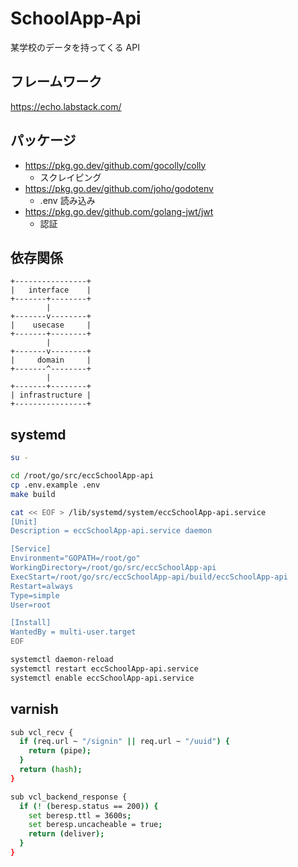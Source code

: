 # SchoolApp-Api

某学校のデータを持ってくる API

## フレームワーク

https://echo.labstack.com/

## パッケージ

- https://pkg.go.dev/github.com/gocolly/colly
  - スクレイピング
- https://pkg.go.dev/github.com/joho/godotenv
  - .env 読み込み
- https://pkg.go.dev/github.com/golang-jwt/jwt
  - 認証

## 依存関係

```
+----------------+
|   interface    |
+-------+--------+
        |
+-------v--------+
|    usecase     |
+-------+--------+
        |
+-------v--------+
|     domain     |
+-------^--------+
        |
+-------+--------+
| infrastructure |
+----------------+
```

## systemd

```sh
su -

cd /root/go/src/eccSchoolApp-api
cp .env.example .env
make build

cat << EOF > /lib/systemd/system/eccSchoolApp-api.service
[Unit]
Description = eccSchoolApp-api.service daemon

[Service]
Environment="GOPATH=/root/go"
WorkingDirectory=/root/go/src/eccSchoolApp-api
ExecStart=/root/go/src/eccSchoolApp-api/build/eccSchoolApp-api
Restart=always
Type=simple
User=root

[Install]
WantedBy = multi-user.target
EOF

systemctl daemon-reload
systemctl restart eccSchoolApp-api.service
systemctl enable eccSchoolApp-api.service
```

## varnish

```sh
sub vcl_recv {
  if (req.url ~ "/signin" || req.url ~ "/uuid") {
    return (pipe);
  }
  return (hash);
}

sub vcl_backend_response {
  if (! (beresp.status == 200)) {
    set beresp.ttl = 3600s;
    set beresp.uncacheable = true;
    return (deliver);
  }
}
```